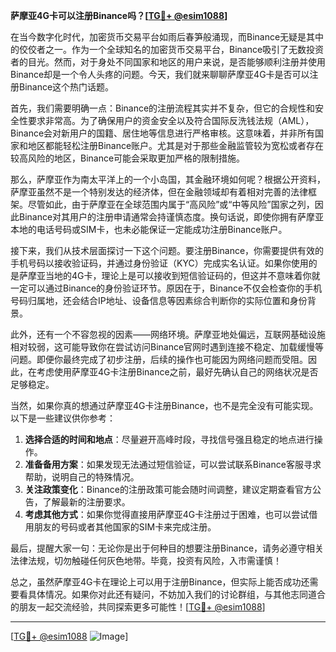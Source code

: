 **萨摩亚4G卡可以注册Binance吗？[[TG💪+ @esim1088](https://t.me/s/esim1088)]**

在当今数字化时代，加密货币交易平台如雨后春笋般涌现，而Binance无疑是其中的佼佼者之一。作为一个全球知名的加密货币交易平台，Binance吸引了无数投资者的目光。然而，对于身处不同国家和地区的用户来说，是否能够顺利注册并使用Binance却是一个令人头疼的问题。今天，我们就来聊聊萨摩亚4G卡是否可以注册Binance这个热门话题。

首先，我们需要明确一点：Binance的注册流程其实并不复杂，但它的合规性和安全性要求非常高。为了确保用户的资金安全以及符合国际反洗钱法规（AML），Binance会对新用户的国籍、居住地等信息进行严格审核。这意味着，并非所有国家和地区都能轻松注册Binance账户。尤其是对于那些金融监管较为宽松或者存在较高风险的地区，Binance可能会采取更加严格的限制措施。

那么，萨摩亚作为南太平洋上的一个小岛国，其金融环境如何呢？根据公开资料，萨摩亚虽然不是一个特别发达的经济体，但在金融领域却有着相对完善的法律框架。尽管如此，由于萨摩亚在全球范围内属于“高风险”或“中等风险”国家之列，因此Binance对其用户的注册申请通常会持谨慎态度。换句话说，即使你拥有萨摩亚本地的电话号码或SIM卡，也未必能保证一定能成功注册Binance账户。

接下来，我们从技术层面探讨一下这个问题。要注册Binance，你需要提供有效的手机号码以接收验证码，并通过身份验证（KYC）完成实名认证。如果你使用的是萨摩亚当地的4G卡，理论上是可以接收到短信验证码的，但这并不意味着你就一定可以通过Binance的身份验证环节。原因在于，Binance不仅会检查你的手机号码归属地，还会结合IP地址、设备信息等因素综合判断你的实际位置和身份背景。

此外，还有一个不容忽视的因素——网络环境。萨摩亚地处偏远，互联网基础设施相对较弱，这可能导致你在尝试访问Binance官网时遇到连接不稳定、加载缓慢等问题。即便你最终完成了初步注册，后续的操作也可能因为网络问题而受阻。因此，在考虑使用萨摩亚4G卡注册Binance之前，最好先确认自己的网络状况是否足够稳定。

当然，如果你真的想通过萨摩亚4G卡注册Binance，也不是完全没有可能实现。以下是一些建议供你参考：

1. **选择合适的时间和地点**：尽量避开高峰时段，寻找信号强且稳定的地点进行操作。
2. **准备备用方案**：如果发现无法通过短信验证，可以尝试联系Binance客服寻求帮助，说明自己的特殊情况。
3. **关注政策变化**：Binance的注册政策可能会随时间调整，建议定期查看官方公告，了解最新的注册要求。
4. **考虑其他方式**：如果你觉得直接用萨摩亚4G卡注册过于困难，也可以尝试借用朋友的号码或者其他国家的SIM卡来完成注册。

最后，提醒大家一句：无论你是出于何种目的想要注册Binance，请务必遵守相关法律法规，切勿触碰任何灰色地带。毕竟，投资有风险，入市需谨慎！

总之，虽然萨摩亚4G卡在理论上可以用于注册Binance，但实际上能否成功还需要看具体情况。如果你对此还有疑问，不妨加入我们的讨论群组，与其他志同道合的朋友一起交流经验，共同探索更多可能性！[[TG💪+ @esim1088](https://t.me/s/esim1088)]

---

[[TG💪+ @esim1088](https://t.me/s/esim1088) ![Image](https://i.postimg.cc/4NQfJmqS/Snipaste-2025-05-13-00-14-12.png)]